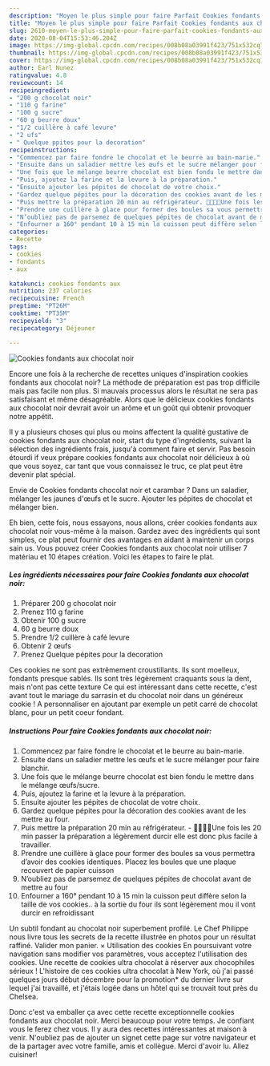 ```yaml
---
description: "Moyen le plus simple pour faire Parfait Cookies fondants aux chocolat noir"
title: "Moyen le plus simple pour faire Parfait Cookies fondants aux chocolat noir"
slug: 2610-moyen-le-plus-simple-pour-faire-parfait-cookies-fondants-aux-chocolat-noir
date: 2020-08-04T15:53:46.204Z
image: https://img-global.cpcdn.com/recipes/008b08a03991f423/751x532cq70/cookies-fondants-aux-chocolat-noir-photo-principale-de-la-recette.jpg
thumbnail: https://img-global.cpcdn.com/recipes/008b08a03991f423/751x532cq70/cookies-fondants-aux-chocolat-noir-photo-principale-de-la-recette.jpg
cover: https://img-global.cpcdn.com/recipes/008b08a03991f423/751x532cq70/cookies-fondants-aux-chocolat-noir-photo-principale-de-la-recette.jpg
author: Earl Nunez
ratingvalue: 4.8
reviewcount: 14
recipeingredient:
- "200 g chocolat noir"
- "110 g farine"
- "100 g sucre"
- "60 g beurre doux"
- "1/2 cuillère à café levure"
- "2 ufs"
- " Quelque ppites pour la decoration"
recipeinstructions:
- "Commencez par faire fondre le chocolat et le beurre au bain-marie."
- "Ensuite dans un saladier mettre les œufs et le sucre mélanger pour faire blanchir."
- "Une fois que le mélange beurre chocolat est bien fondu le mettre dans le mélange œufs/sucre."
- "Puis, ajoutez la farine et la levure à la préparation."
- "Ensuite ajouter les pépites de chocolat de votre choix."
- "Gardez quelque pépites pour la décoration des cookies avant de les mettre au four."
- "Puis mettre la préparation 20 min au réfrigérateur. 🍫👩🏻‍🍳Une fois les 20 min passer la préparation a légèrement durcir elle est donc plus facile à travailler."
- "Prendre une cuillère à glace pour former des boules sa vous permettra d’avoir des cookies identiques. Placez les boules que une plaque recouvert de papier cuisson"
- "N’oubliez pas de parsemez de quelques pépites de chocolat avant de mettre au four"
- "Enfourner a 160° pendant 10 à 15 min la cuisson peut diffère selon la taille de vos cookies.. à la sortie du four ils sont légèrement mou il vont durcir en refroidissant"
categories:
- Recette
tags:
- cookies
- fondants
- aux

katakunci: cookies fondants aux 
nutrition: 237 calories
recipecuisine: French
preptime: "PT26M"
cooktime: "PT35M"
recipeyield: "3"
recipecategory: Déjeuner

---
```



![Cookies fondants aux chocolat noir](https://img-global.cpcdn.com/recipes/008b08a03991f423/751x532cq70/cookies-fondants-aux-chocolat-noir-photo-principale-de-la-recette.jpg)

Encore une fois à la recherche de recettes uniques d'inspiration cookies fondants aux chocolat noir? La méthode de préparation est pas trop difficile mais pas facile non plus. Si mauvais processus alors le résultat ne sera pas satisfaisant et même désagréable. Alors que le délicieux cookies fondants aux chocolat noir devrait avoir un arôme et un goût qui obtenir provoquer notre appétit.

Il y a plusieurs choses qui plus ou moins affectent la qualité gustative de cookies fondants aux chocolat noir, start du type d'ingrédients, suivant la sélection des ingrédients frais, jusqu'à comment faire et servir. Pas besoin étourdi if veux prépare cookies fondants aux chocolat noir délicieux à où que vous soyez, car tant que vous connaissez le truc, ce plat peut être devenir plat spécial.

Envie de Cookies fondants chocolat noir et carambar ? Dans un saladier, mélanger les jaunes d&#39;œufs et le sucre. Ajouter les pépites de chocolat et mélanger bien.


Eh bien, cette fois, nous essayons, nous allons, créer cookies fondants aux chocolat noir vous-même à la maison. Gardez avec des ingrédients qui sont simples, ce plat peut fournir des avantages en aidant à maintenir un corps sain us. Vous pouvez créer Cookies fondants aux chocolat noir utiliser 7 matériau et 10 étapes création. Voici les étapes to faire le plat.

<!--inarticleads1-->

##### Les ingrédients nécessaires pour faire Cookies fondants aux chocolat noir:

1. Préparer 200 g chocolat noir
1. Prenez 110 g farine
1. Obtenir 100 g sucre
1.  60 g beurre doux
1. Prendre 1/2 cuillère à café levure
1. Obtenir 2 œufs
1. Prenez  Quelque pépites pour la decoration


Ces cookies ne sont pas extrêmement croustillants. Ils sont moelleux, fondants presque sablés. Ils sont très légèrement craquants sous la dent, mais n&#39;ont pas cette texture Ce qui est intéressant dans cette recette, c&#39;est avant tout le mariage du sarrasin et du chocolat noir dans un généreux cookie ! A personnaliser en ajoutant par exemple un petit carré de chocolat blanc, pour un petit coeur fondant. 

<!--inarticleads2-->

##### Instructions Pour faire Cookies fondants aux chocolat noir:

1. Commencez par faire fondre le chocolat et le beurre au bain-marie.
1. Ensuite dans un saladier mettre les œufs et le sucre mélanger pour faire blanchir.
1. Une fois que le mélange beurre chocolat est bien fondu le mettre dans le mélange œufs/sucre.
1. Puis, ajoutez la farine et la levure à la préparation.
1. Ensuite ajouter les pépites de chocolat de votre choix.
1. Gardez quelque pépites pour la décoration des cookies avant de les mettre au four.
1. Puis mettre la préparation 20 min au réfrigérateur. - 🍫👩🏻‍🍳Une fois les 20 min passer la préparation a légèrement durcir elle est donc plus facile à travailler.
1. Prendre une cuillère à glace pour former des boules sa vous permettra d’avoir des cookies identiques. Placez les boules que une plaque recouvert de papier cuisson
1. N’oubliez pas de parsemez de quelques pépites de chocolat avant de mettre au four
1. Enfourner a 160° pendant 10 à 15 min la cuisson peut diffère selon la taille de vos cookies.. à la sortie du four ils sont légèrement mou il vont durcir en refroidissant


Un subtil fondant au chocolat noir superbement profilé. Le Chef Philippe nous livre tous les secrets de la recette illustrée en photos pour un résultat raffiné. Valider mon panier. × Utilisation des cookies En poursuivant votre navigation sans modifier vos paramètres, vous acceptez l&#39;utilisation des cookies. Une recette de cookies ultra chocolat à réserver aux chocophiles sérieux ! L&#39;histoire de ces cookies ultra chocolat à New York, où j&#39;ai passé quelques jours début décembre pour la promotion* du dernier livre sur lequel j&#39;ai travaillé, et j&#39;étais logée dans un hôtel qui se trouvait tout près du Chelsea. 


Donc c'est va emballer ça avec cette recette exceptionnelle cookies fondants aux chocolat noir. Merci beaucoup pour votre temps. Je confiant vous le ferez chez vous. Il y aura des recettes  intéressantes at maison à venir. N'oubliez pas de ajouter un signet cette page sur votre navigateur et de la partager avec votre famille, amis et collègue. Merci d'avoir lu. Allez cuisiner!
